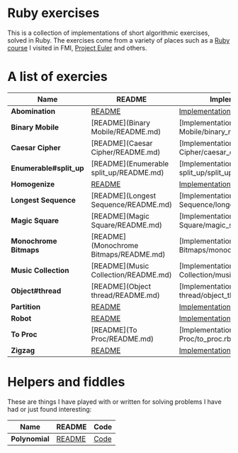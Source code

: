 # Ruby exercises

This is a collection of implementations of short algorithmic exercises, solved in Ruby. The exercises come from a variety of places such as a [Ruby course](http://fmi.ruby.bg/) I visited in FMI, [Project Euler](http://projecteuler.net/) and others.

# A list of exercies

Name  | README  | Implementation | Tests | Source
--- | --- | --- | --- | ---
**Abomination** | [README](Abomination/README.md) | [Implementation](Abomination/abomination.rb) | [Tests](spec/abomination_spec.rb) | [FMI](http://2012.fmi.ruby.bg/challenges/5)
**Binary Mobile** | [README](Binary Mobile/README.md) | [Implementation](Binary Mobile/binary_mobile.rb) | [Tests](spec/binary_mobile_spec.rb) | [FMI](http://2012.fmi.ruby.bg/challenges/3)
**Caesar Cipher** | [README](Caesar Cipher/README.md) | [Implementation](Caesar Cipher/caesar_cipher.rb) | [Tests](spec/caesar_cipher_spec.rb) | [FMI](http://2012.fmi.ruby.bg/challenges/2)
**Enumerable#split_up** | [README](Enumerable split_up/README.md) | [Implementation](Enumerable split_up/split_up.rb) | [Tests](spec/split_up_spec.rb) | [FMI](http://fmi.ruby.bg/challenges/5)
**Homogenize** | [README](Homogenize/README.md) | [Implementation](Homogenize/homogenize.rb) | [Tests](spec/homogenize_spec.rb) | [FMI](http://fmi.ruby.bg/challenges/10)
**Longest Sequence** | [README](Longest Sequence/README.md) | [Implementation](Longest Sequence/longest_sequence.rb) | [Tests](spec/longest_sequence_spec.rb) | [FMI](http://fmi.ruby.bg/challenges/10)
**Magic Square** | [README](Magic Square/README.md) | [Implementation](Magic Square/magic_square.rb) | [Tests](spec/magic_square_spec.rb) | [FMI](http://2012.fmi.ruby.bg/challenges/1)
**Monochrome Bitmaps** | [README](Monochrome Bitmaps/README.md) | [Implementation](Monochrome Bitmaps/monochrome_bitmaps.rb) | [Tests](spec/monochrome_bitmaps_spec.rb) | [FMI](http://2012.fmi.ruby.bg/challenges/4)
**Music Collection** | [README](Music Collection/README.md) | [Implementation](Music Collection/music_collection.rb) | [Tests](spec/music_collection_spec.rb) | [FMI](http://2012.fmi.ruby.bg/tasks/2)
**Object#thread** | [README](Object thread/README.md) | [Implementation](Object thread/object_thread.rb) | [Tests](spec/object_thread_spec.rb) | [FMI](http://fmi.ruby.bg/challenges/3)
**Partition** | [README](Partition/README.md) | [Implementation](Partition/partition.rb) | [Tests](spec/partition_spec.rb) | [FMI](http://fmi.ruby.bg/challenges/4)
**Robot** | [README](Robot/README.md) | [Implementation](Robot/robot.rb) | [Tests](spec/robot_spec.rb) | [FMI](http://2012.fmi.ruby.bg/challenges/6)
**To Proc** | [README](To Proc/README.md) | [Implementation](To Proc/to_proc.rb) | [Tests](spec/to_proc_spec.rb) | [FMI](http://fmi.ruby.bg/challenges/11)
**Zigzag** | [README](Zigzag/README.md) | [Implementation](Zigzag/zigzag.rb) | [Tests](spec/zigzag_spec.rb) | [FMI](http://fmi.ruby.bg/challenges/1)

# Helpers and fiddles

These are things I have played with or written for solving problems I have had or just found interesting:

Name | README | Code
--- | --- | ---
**Polynomial** | [README](Polynomial/README.md) | [Code](Polynomial/polynomial.rb)

